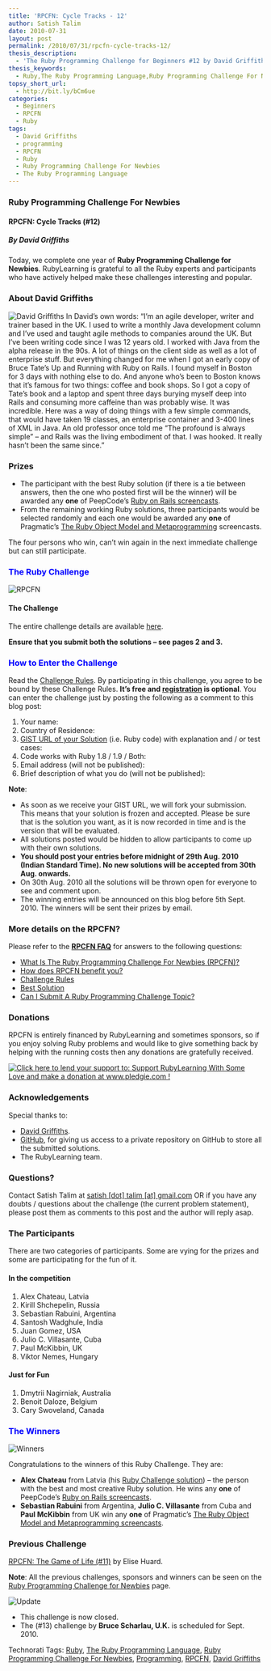 ```yaml
---
title: 'RPCFN: Cycle Tracks - 12'
author: Satish Talim
date: 2010-07-31
layout: post
permalink: /2010/07/31/rpcfn-cycle-tracks-12/
thesis_description:
  - 'The Ruby Programming Challenge for Beginners #12 by David Griffiths on RubyLearning.'
thesis_keywords:
  - Ruby,The Ruby Programming Language,Ruby Programming Challenge For Newbies,Programming,RPCFN,David Griffiths
topsy_short_url:
  - http://bit.ly/bCm6ue
categories:
  - Beginners
  - RPCFN
  - Ruby
tags:
  - David Griffiths
  - programming
  - RPCFN
  - Ruby
  - Ruby Programming Challenge For Newbies
  - The Ruby Programming Language
---
```

<div>
  <h3>
    Ruby Programming Challenge For Newbies
  </h3>
  
  <h4>
    RPCFN: Cycle Tracks (#12)
  </h4>
  
  <h5>
    By David Griffiths
  </h5>
  
  <p class="update">
    Today, we complete one year of <b>Ruby Programming Challenge for Newbies</b>. RubyLearning is grateful to all the Ruby experts and participants who have actively helped make these challenges interesting and popular.
  </p>
  
  <h3>
    About David Griffiths
  </h3>
  
  <p class="block">
    <img class="alignright" title="David Griffiths" src="http://rubylearning.com/images/Dg_on_beach.png" alt="David Griffiths" /> In David&#8217;s own words: &#8220;I&#8217;m an agile developer, writer and trainer based in the UK. I used to write a monthly Java development column and I&#8217;ve used and taught agile methods to companies around the UK. But I&#8217;ve been writing code since I was 12 years old. I worked with Java from the alpha release in the 90s. A lot of things on the client side as well as a lot of enterprise stuff. But everything changed for me when I got an early copy of Bruce Tate&#8217;s Up and Running with Ruby on Rails. I found myself in Boston for 3 days with nothing else to do. And anyone who&#8217;s been to Boston knows that it&#8217;s famous for two things: coffee and book shops. So I got a copy of Tate&#8217;s book and a laptop and spent three days burying myself deep into Rails and consuming more caffeine than was probably wise. It was incredible. Here was a way of doing things with a few simple commands, that would have taken 19 classes, an enterprise container and 3-400 lines of XML in Java. An old professor once told me &#8220;The profound is always simple&#8221; &#8211; and Rails was the living embodiment of that. I was hooked. It really hasn&#8217;t been the same since.&#8221;
  </p>
  
  <h3>
    Prizes
  </h3>
  
  <ul>
    <li>
      The participant with the best Ruby solution (if there is a tie between answers, then the one who posted first will be the winner) will be awarded any <b>one</b> of PeepCode&#8217;s <a href="http://peepcode.com/screencasts/ruby-on-rails">Ruby on Rails screencasts</a>.
    </li>
    <li>
      From the remaining working Ruby solutions, three participants would be selected randomly and each one would be awarded any <b>one</b> of Pragmatic&#8217;s <a href='http://www.pragprog.com/screencasts/v-dtrubyom/the-ruby-object-model-and-metaprogramming'>The Ruby Object Model and Metaprogramming</a> screencasts.
    </li>
  </ul>
  
  <p>
    The four persons who win, can&#8217;t win again in the next immediate challenge but can still participate.
  </p>
  
  <h3 style="color:#0000FF;">
    The Ruby Challenge
  </h3>
  
  <p>
    <img class="alignright" src='http://rubylearning.com/images/rubypc.jpg' style="border: 0px none ;" alt="RPCFN" title="Ruby Programming Challenge For Newbies" />
  </p>
  
  <h4>
    The Challenge
  </h4>
  
  <p>
    The entire challenge details are available <a href="http://rubylearning.com/data/hfrails_prog_challenge_without_solution.pdf">here</a>.
  </p>
  
  <p>
    <b>Ensure that you submit both the solutions &#8211; see pages 2 and 3.</b>
  </p>
  
  <h3 style="color:#0000FF;">
    How to Enter the Challenge
  </h3>
  
  <p>
    Read the <a href="http://rubylearning.com/blog/ruby-programming-challenge-faq/index.php#rpc6">Challenge Rules</a>. By participating in this challenge, you agree to be bound by these Challenge Rules. <b>It&#8217;s free and <a href="http://rubylearning.com/blog/wp-login.php?action=register">registration</a> is optional</b>. You can enter the challenge just by posting the following as a comment to this blog post:
  </p>
  
  <ol>
    <li>
      Your name:
    </li>
    <li>
      Country of Residence:
    </li>
    <li>
      <a href="http://rubylearning.com/blog/ruby-programming-challenge-faq/#rpc5">GIST URL of your Solution</a> (i.e. Ruby code) with explanation and / or test cases:
    </li>
    <li>
      Code works with Ruby 1.8 / 1.9 / Both:
    </li>
    <li>
      Email address (will not be published):
    </li>
    <li>
      Brief description of what you do (will not be published):
    </li>
  </ol>
  
  <p>
    <b>Note</b>:
  </p>
  
  <ul>
    <li>
      As soon as we receive your GIST URL, we will fork your submission. This means that your solution is frozen and accepted. Please be sure that is the solution you want, as it is now recorded in time and is the version that will be evaluated.
    </li>
    <li>
      All solutions posted would be hidden to allow participants to come up with their own solutions.
    </li>
    <li>
      <b>You should post your entries before midnight of 29th Aug. 2010 (Indian Standard Time). No new solutions will be accepted from 30th Aug. onwards.</b>
    </li>
    <li>
      On 30th Aug. 2010 all the solutions will be thrown open for everyone to see and comment upon.
    </li>
    <li>
      The winning entries will be announced on this blog before 5th Sept. 2010. The winners will be sent their prizes by email.
    </li>
  </ul>
  
  <h3>
    More details on the RPCFN?
  </h3>
  
  <p>
    Please refer to the <b><a href="http://rubylearning.com/blog/ruby-programming-challenge-faq/">RPCFN FAQ</a></b> for answers to the following questions:
  </p>
  
  <ul>
    <li>
      <a href="http://rubylearning.com/blog/ruby-programming-challenge-faq/index.php#rpc1">What Is The Ruby Programming Challenge For Newbies (RPCFN)?</a>
    </li>
    <li>
      <a href="http://rubylearning.com/blog/ruby-programming-challenge-faq/index.php#rpc2">How does RPCFN benefit you?</a>
    </li>
    <li>
      <a href="http://rubylearning.com/blog/ruby-programming-challenge-faq/index.php#rpc6">Challenge Rules</a>
    </li>
    <li>
      <a href="http://rubylearning.com/blog/ruby-programming-challenge-faq/index.php#rpc3">Best Solution</a>
    </li>
    <li>
      <a href="http://rubylearning.com/blog/ruby-programming-challenge-faq/index.php#rpc4">Can I Submit A Ruby Programming Challenge Topic?</a>
    </li>
  </ul>
  
  <h3>
    Donations
  </h3>
  
  <p>
    RPCFN is entirely financed by RubyLearning and sometimes sponsors, so if you enjoy solving Ruby problems and would like to give something back by helping with the running costs then any donations are gratefully received.
  </p>
  
  <p>
    <a href='http://www.pledgie.com/campaigns/12553'><img alt='Click here to lend your support to: Support RubyLearning With Some Love and make a donation at www.pledgie.com !' src='http://www.pledgie.com/campaigns/12553.png?skin_name=chrome' style='border:0px;' /></a>
  </p>
  
  <h3>
    Acknowledgements
  </h3>
  
  <p>
    Special thanks to:
  </p>
  
  <ul>
    <li>
      <a href="http://rubylearning.com/blog/2009/05/20/interview-author-david-griffiths/">David Griffiths</a>.
    </li>
    <li>
      <a href="http://github.com/">GitHub</a>, for giving us access to a private repository on GitHub to store all the submitted solutions.
    </li>
    <li>
      The RubyLearning team.
    </li>
  </ul>
  
  <h3>
    Questions?
  </h3>
  
  <p>
    Contact Satish Talim at <a href="mailto:satish.talim@gmail.com">satish [dot] talim [at] gmail.com</a> OR if you have any doubts / questions about the challenge (the current problem statement), please post them as comments to this post and the author will reply asap.
  </p>
  
  <h3>
    The Participants
  </h3>
  
  <p>
    There are two categories of participants. Some are vying for the prizes and some are participating for the fun of it.
  </p>
  
  <h4>
    In the competition
  </h4>
  
  <ol>
    <li>
      Alex Chateau, Latvia
    </li>
    <li>
      Kirill Shchepelin, Russia
    </li>
    <li>
      Sebastian Rabuini, Argentina
    </li>
    <li>
      Santosh Wadghule, India
    </li>
    <li>
      Juan Gomez, USA
    </li>
    <li>
      Julio C. Villasante, Cuba
    </li>
    <li>
      Paul McKibbin, UK
    </li>
    <li>
      Viktor Nemes, Hungary
    </li>
  </ol>
  
  <h4>
    Just for Fun
  </h4>
  
  <ol>
    <li>
      Dmytrii Nagirniak, Australia
    </li>
    <li>
      Benoit Daloze, Belgium
    </li>
    <li>
      Cary Swoveland, Canada
    </li>
  </ol>
  
  <h3 style="color:#0000FF;">
    The Winners
  </h3>
  
  <p>
    <img class="alignright" src='http://rubylearning.com/images/winner_icon_1.png' style="border: 0px none ;" alt="Winners" />
  </p>
  
  <p>
    Congratulations to the winners of this Ruby Challenge. They are:
  </p>
  
  <ul>
    <li>
      <b>Alex Chateau</b> from Latvia (his <a href="http://gist.github.com/502083">Ruby Challenge solution</a>) &#8211; the person with the best and most creative Ruby solution. He wins any <b>one</b> of PeepCode’s <a href="http://peepcode.com/screencasts/ruby-on-rails">Ruby on Rails screencasts</a>.
    </li>
    <li>
      <b>Sebastian Rabuini</b> from Argentina, <b>Julio C. Villasante</b> from Cuba and <b>Paul McKibbin</b> from UK win any <b>one</b> of Pragmatic’s <a href="http://www.pragprog.com/screencasts/v-dtrubyom/the-ruby-object-model-and-metaprogramming">The Ruby Object Model and Metaprogramming screencasts</a>.
    </li>
  </ul>
  
  <h3>
    Previous Challenge
  </h3>
  
  <p>
    <a href="http://rubylearning.com/blog/2010/06/28/rpcfn-the-game-of-life-11/">RPCFN: The Game of Life (#11)</a> by Elise Huard.
  </p>
  
  <p>
    <b>Note</b>: All the previous challenges, sponsors and winners can be seen on the <a href="http://ruby-challenge.rubylearning.org/">Ruby Programming Challenge for Newbies</a> page.
  </p>
  
  <p>
    <img class="alignleft" src='http://rubylearning.com/images/update.jpg' style="border: 0px none ;" alt="Update" title="Update" />
  </p>
  
  <ul>
    <li>
      This challenge is now closed.
    </li>
    <li>
      The (#13) challenge by <b>Bruce Scharlau, U.K.</b> is scheduled for Sept. 2010.
    </li>
  </ul>
</div>

Technorati Tags: <a href="http://technorati.com/tag/Ruby" rel="tag">Ruby</a>, <a href="http://technorati.com/tag/The+Ruby+Programming+Language" rel="tag">The Ruby Programming Language</a>, <a href="http://technorati.com/tag/Ruby+Programming+Challenge+For+Newbies" rel="tag">Ruby Programming Challenge For Newbies</a>, <a href="http://technorati.com/tag/Programming" rel="tag">Programming</a>, <a href="http://technorati.com/tag/RPCFN" rel="tag">RPCFN</a>, <a href="http://technorati.com/tag/David+Griffiths" rel="tag">David Griffiths</a>
